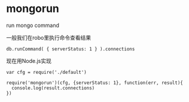 # mongorun
run mongo command 


一般我们在robo里执行命令查看结果

```
db.runCommand( { serverStatus: 1 } ).connections
```

现在用Node.js实现

```
var cfg = require('./default')

require('mongorun')(cfg, {serverStatus: 1}, function(err, result){
  console.log(result.connections)
})
```